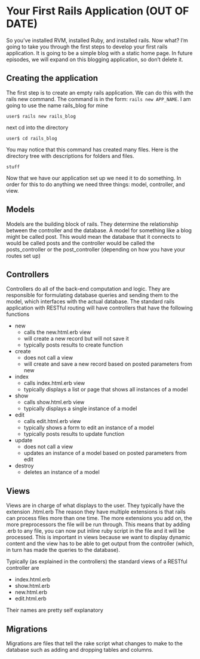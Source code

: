 # Your First Rails Application (OUT OF DATE)

So you’ve installed RVM, installed Ruby, and installed rails. Now what?
I’m going to take you through the first steps to develop your first rails application.
It is going to be a simple blog with a static home page. In future episodes,
we will expand on this blogging application, so don’t delete it.

Creating the application
------------------------

The first step is to create an empty rails application. We can do this with
the rails new command. The command is in the form: `rails new APP_NAME`.
I am going to use the name rails_blog for mine

    user$ rails new rails_blog

next cd into the directory

    user$ cd rails_blog

You may notice that this command has created many files. Here is the directory tree with descriptions for folders and files.

```
stuff
```

Now that we have our application set up we need it to do something. In order for this to do anything we need three things: model, controller, and view.

Models
------

Models are the building block of rails. They determine the relationship between the controller and the database. A model for something like a blog might be called post. This would mean the database that it connects to would be called posts and the controller would be called the posts_controller or the post_controller (depending on how you have your routes set up)

Controllers
-----------

Controllers do all of the back-end computation and logic. They are responsible for formulating database queries and sending them to the model, which interfaces with the actual database. The standard rails application with RESTful routing will have controllers that have the following functions

- new
  - calls the new.html.erb view
  - will create a new record but will not save it
  - typically posts results to create function
- create
  - does not call a view
  - will create and save a new record based on posted parameters from new
- index
  - calls index.html.erb view
  - typically displays a list or page that shows all instances of a model
- show
  - calls show.html.erb view
  - typically displays a single instance of a model
- edit
  - calls edit.html.erb view
  - typically shows a form to edit an instance of a model
  - typically posts results to update function
- update
  - does not call a view
  - updates an instance of a model based on posted parameters from edit
- destroy
  - deletes an instance of a model

Views
-----

Views are in charge of what displays to the user. They typically have the extension .html.erb The reason they have multiple extensions is that rails can process files more than one time. The more extensions you add on, the more preprocessors the file will be run through. This means that by adding .erb to any file, you can now put inline ruby script in the file and it will be processed. This is important in views because we want to display dynamic content and the view has to be able to get output from the controller (which, in turn has made the queries to the database).

Typically (as explained in the controllers) the standard views of a RESTful controller are

- index.html.erb
- show.html.erb
- new.html.erb
- edit.html.erb

Their names are pretty self explanatory

Migrations
----------

Migrations are files that tell the rake script what changes to make to the database such as adding and dropping tables and columns.
